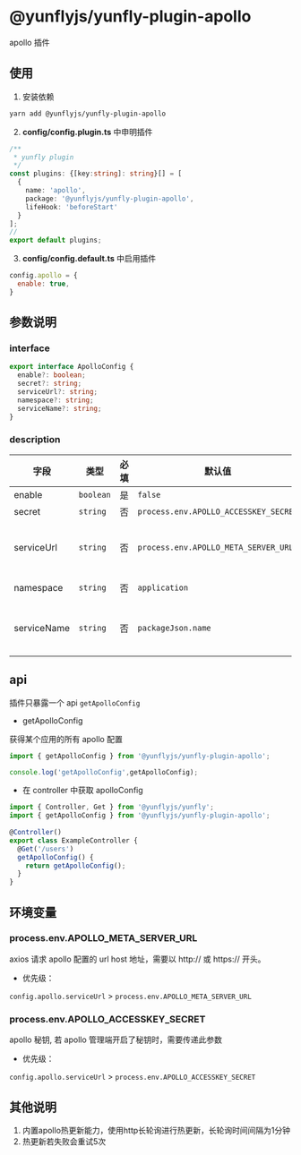 # @yunflyjs/yunfly-plugin-apollo

apollo 插件

## 使用

1. 安装依赖

```bash
yarn add @yunflyjs/yunfly-plugin-apollo
```

2. **config/config.plugin.ts** 中申明插件

```ts
/**
 * yunfly plugin
 */
const plugins: {[key:string]: string}[] = [
  {
    name: 'apollo',
    package: '@yunflyjs/yunfly-plugin-apollo',
    lifeHook: 'beforeStart'
  }
];
// 
export default plugins;
```

3. **config/config.default.ts** 中启用插件

```js
config.apollo = {
  enable: true,
}
```

## 参数说明

### interface 

```ts
export interface ApolloConfig {
  enable?: boolean;
  secret?: string;
  serviceUrl?: string;
  namespace?: string;
  serviceName?: string;
}
```

### description

| 字段 | 类型 | 必填 | 默认值 | 说明 |
| ------ | ------ |------ |------ | ------ |
| enable | `boolean` | 是 | `false` | 是否开启插件 |
| secret | `string` | 否 | `process.env.APOLLO_ACCESSKEY_SECRET` | apollo secret |
| serviceUrl | `string` | 否 | `process.env.APOLLO_META_SERVER_URL` | apollo host url (备注：需要带上 http:// 或 https://) |
| namespace | `string` | 否 | `application` | apollo config namespace |
| serviceName | `string` | 否 | `packageJson.name` | 默认取项目下 package.json 中的name字段 |


## api

插件只暴露一个 api `getApolloConfig`

- getApolloConfig

获得某个应用的所有 apollo 配置

```ts
import { getApolloConfig } from '@yunflyjs/yunfly-plugin-apollo';

console.log('getApolloConfig',getApolloConfig);
```

- 在 controller 中获取 apolloConfig

```ts
import { Controller, Get } from '@yunflyjs/yunfly';
import { getApolloConfig } from '@yunflyjs/yunfly-plugin-apollo';
 
@Controller()
export class ExampleController {
  @Get('/users')
  getApolloConfig() {
    return getApolloConfig();
  }
}
```

## 环境变量

### process.env.APOLLO_META_SERVER_URL

axios 请求 apollo 配置的 url host 地址，需要以 http:// 或 https:// 开头。

- 优先级：

`config.apollo.serviceUrl` > `process.env.APOLLO_META_SERVER_URL`

### process.env.APOLLO_ACCESSKEY_SECRET

apollo 秘钥, 若 apollo 管理端开启了秘钥时，需要传递此参数

- 优先级：

`config.apollo.serviceUrl` > `process.env.APOLLO_ACCESSKEY_SECRET`

## 其他说明

1. 内置apollo热更新能力，使用http长轮询进行热更新，长轮询时间间隔为1分钟
2. 热更新若失败会重试5次


